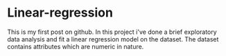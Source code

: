 # Linear-regression
This is my first post on github.
In this project i've done a brief exploratory data analysis and fit a linear regression model on the dataset.
The dataset contains attributes which are numeric in nature.
